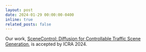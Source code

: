 ```yaml
---
layout: post
date: 2024-01-29 00:00:00-0400
inline: true
related_posts: false
---
```


Our work, <a href="https://waabi.ai/scenecontrol/">SceneControl: Diffusion for Controllable Traffic Scene Generation</a>, is accepted by ICRA 2024.